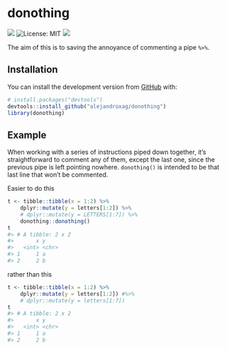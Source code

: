 
<!-- README.md is generated from README.Rmd. Please edit that file -->

# donothing

<!-- badges: start -->

![](https://img.shields.io/badge/does-nothing-blue.svg) ![License:
MIT](https://img.shields.io/badge/license-MIT-green.svg)
![](https://img.shields.io/badge/last%20change-October%2020,%202020-yellowgreen.svg)
<!-- badges: end -->

The aim of this is to saving the annoyance of commenting a pipe `%>%`.

## Installation

You can install the development version from
[GitHub](https://github.com/alejandroxag) with:

``` r
# install.packages("devtools")
devtools::install_github("alejandroxag/donothing")
library(donothing)
```

## Example

When working with a series of instructions piped down together, it’s
straightforward to comment any of them, except the last one, since the
previous pipe is left pointing nowhere. `donothing()` is intended to be
that last line that won’t be commented.

Easier to do this

``` r
t <- tibble::tibble(x = 1:2) %>% 
    dplyr::mutate(y = letters[1:2]) %>%
    # dplyr::mutate(y = LETTERS[1:7]) %>%
    donothing::donothing()
t
#> # A tibble: 2 x 2
#>       x y    
#>   <int> <chr>
#> 1     1 a    
#> 2     2 b
```

rather than this

``` r
t <- tibble::tibble(x = 1:2) %>% 
    dplyr::mutate(y = letters[1:2]) #%>% 
    # dplyr::mutate(y = letters[1:7])
t
#> # A tibble: 2 x 2
#>       x y    
#>   <int> <chr>
#> 1     1 a    
#> 2     2 b
```
